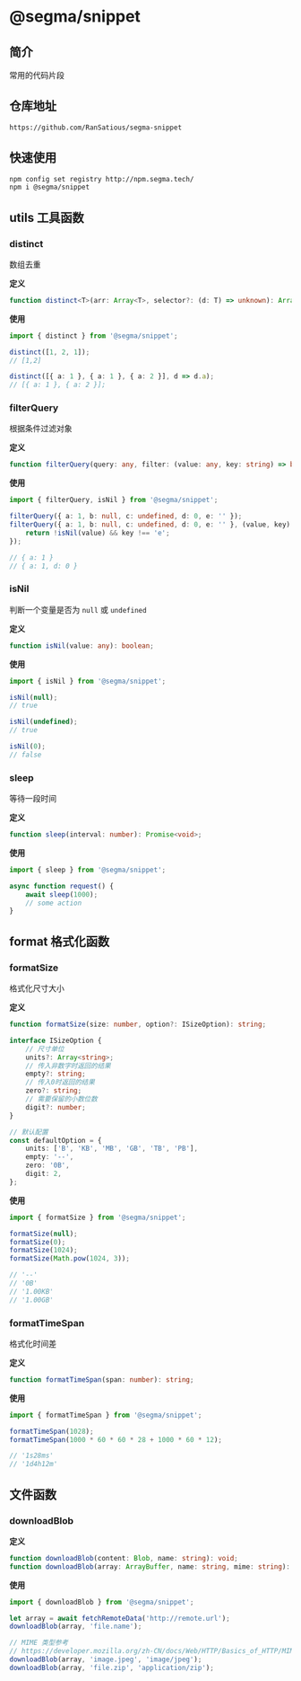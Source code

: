 # @segma/snippet

## 简介

常用的代码片段

## 仓库地址

```bash
https://github.com/RanSatious/segma-snippet
```

## 快速使用

```bash
npm config set registry http://npm.segma.tech/
npm i @segma/snippet
```

## utils 工具函数

### distinct

数组去重

**定义**

```typescript
function distinct<T>(arr: Array<T>, selector?: (d: T) => unknown): Array<T>;
```

**使用**

```typescript
import { distinct } from '@segma/snippet';

distinct([1, 2, 1]);
// [1,2]

distinct([{ a: 1 }, { a: 1 }, { a: 2 }], d => d.a);
// [{ a: 1 }, { a: 2 }];
```

### filterQuery

根据条件过滤对象

**定义**

```typescript
function filterQuery(query: any, filter: (value: any, key: string) => boolean = d => !!d): any;
```

**使用**

```typescript
import { filterQuery, isNil } from '@segma/snippet';

filterQuery({ a: 1, b: null, c: undefined, d: 0, e: '' });
filterQuery({ a: 1, b: null, c: undefined, d: 0, e: '' }, (value, key) => {
    return !isNil(value) && key !== 'e';
});

// { a: 1 }
// { a: 1, d: 0 }
```

### isNil

判断一个变量是否为 `null` 或 `undefined`

**定义**

```typescript
function isNil(value: any): boolean;
```

**使用**

```typescript
import { isNil } from '@segma/snippet';

isNil(null);
// true

isNil(undefined);
// true

isNil(0);
// false
```

### sleep

等待一段时间

**定义**

```typescript
function sleep(interval: number): Promise<void>;
```

**使用**

```typescript
import { sleep } from '@segma/snippet';

async function request() {
    await sleep(1000);
    // some action
}
```

## format 格式化函数

### formatSize

格式化尺寸大小

**定义**

```typescript
function formatSize(size: number, option?: ISizeOption): string;

interface ISizeOption {
    // 尺寸单位
    units?: Array<string>;
    // 传入非数字时返回的结果
    empty?: string;
    // 传入0时返回的结果
    zero?: string;
    // 需要保留的小数位数
    digit?: number;
}

// 默认配置
const defaultOption = {
    units: ['B', 'KB', 'MB', 'GB', 'TB', 'PB'],
    empty: '--',
    zero: '0B',
    digit: 2,
};
```

**使用**

```typescript
import { formatSize } from '@segma/snippet';

formatSize(null);
formatSize(0);
formatSize(1024);
formatSize(Math.pow(1024, 3));

// '--'
// '0B'
// '1.00KB'
// '1.00GB'
```

### formatTimeSpan

格式化时间差

**定义**

```typescript
function formatTimeSpan(span: number): string;
```

**使用**

```typescript
import { formatTimeSpan } from '@segma/snippet';

formatTimeSpan(1028);
formatTimeSpan(1000 * 60 * 60 * 28 + 1000 * 60 * 12);

// '1s28ms'
// '1d4h12m'
```

## 文件函数

### downloadBlob

**定义**

```typescript
function downloadBlob(content: Blob, name: string): void;
function downloadBlob(array: ArrayBuffer, name: string, mime: string): void;
```

**使用**

```typescript
import { downloadBlob } from '@segma/snippet';

let array = await fetchRemoteData('http://remote.url');
downloadBlob(array, 'file.name');

// MIME 类型参考
// https://developer.mozilla.org/zh-CN/docs/Web/HTTP/Basics_of_HTTP/MIME_types/Common_types
downloadBlob(array, 'image.jpeg', 'image/jpeg');
downloadBlob(array, 'file.zip', 'application/zip');
```
